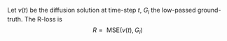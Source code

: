 Let $v(t)$ be the diffusion solution at time-step $t$, $G_l$ the low-passed ground-truth.
The R-loss is 
$$
R = \mathrm{~MSE}(v(t),G_l)
$$